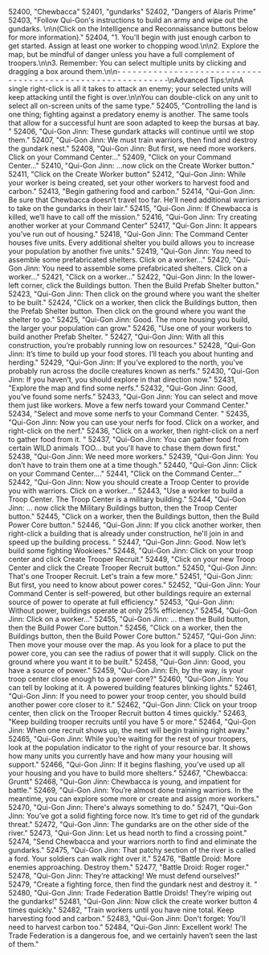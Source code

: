 ﻿52400, "Chewbacca"
52401, "gundarks"
52402, "Dangers of Alaris Prime"
52403, "Follow Qui-Gon's instructions to build an army and wipe out the gundarks. \n\n(Click on the Intelligence and Reconnaissance buttons below for more information)."
52404, "1. You'll begin with just enough carbon to get started.  Assign at least one worker to chopping wood.\n\n2. Explore the map, but be mindful of danger unless you have a full complement of troopers.\n\n3. Remember: You can select multiple units by clicking and dragging a box around them.\n\n- - - - - - - - - - - - - - - - - - - - - - - - - - - - - - - - - - - - - - - - - - - - - - - - - - - - - - - - - - -\nAdvanced Tips:\n\nA single right-click is all it takes to attack an enemy; your selected units will keep attacking until the fight is over.\n\nYou can double-click on any unit to select all on-screen units of the same type."
52405, "Controlling the land  is one thing;  fighting against a predatory enemy is another.   The same tools that allow for a successful hunt are soon adapted to keep the bursas at bay.  "
52406, "Qui-Gon Jinn: These gundark attacks will continue until we stop them."
52407, "Qui-Gon Jinn: We must train warriors, then find and destroy the gundark nest."
52408, "Qui-Gon Jinn: But first, we need more workers.  Click on your Command Center..."
52409, "Click on your Command Center..."
52410, "Qui-Gon Jinn: ...now click on the Create Worker button."
52411, "Click on the Create Worker button"
52412, "Qui-Gon Jinn: While your worker is being created, set your other workers to harvest food and carbon."
52413, "Begin gathering food and carbon."
52414, "Qui-Gon Jinn: Be sure that Chewbacca doesn’t travel too far. He’ll need additional warriors to take on the gundarks in their lair."
52415, "Qui-Gon Jinn: If Chewbacca is killed, we’ll have to call off the mission."
52416, "Qui-Gon Jinn: Try creating another worker at your Command Center"
52417, "Qui-Gon Jinn: It appears you’ve run out of housing."
52418, "Qui-Gon Jinn: The Command Center houses five units. Every additional shelter you build allows you to increase your population by another five units."
52419, "Qui-Gon Jinn: You need to assemble some prefabricated shelters.  Click on a worker..."
52420, "Qui-Gon Jinn: You need to assemble some prefabricated shelters.  Click on a worker..."
52421, "Click on a worker..."
52422, "Qui-Gon Jinn: In the lower-left corner, click the Buildings button.  Then the Build Prefab Shelter button."
52423, "Qui-Gon Jinn: Then click on the ground where you want the shelter to be built."
52424, "Click on a worker, then click the Buildings button, then the Prefab Shelter button.  Then click on the ground where you want the shelter to go."
52425, "Qui-Gon Jinn: Good.  The more housing you build, the larger your population can grow."
52426, "Use one of your workers to build another Prefab Shelter. "
52427, "Qui-Gon Jinn: With all this construction, you’re probably running low on resources."
52428, "Qui-Gon Jinn: It’s time to build up your food stores.  I’ll teach you about hunting and herding."
52429, "Qui-Gon Jinn: If you’ve explored to the north, you’ve probably run across the docile creatures known as nerfs."
52430, "Qui-Gon Jinn: If you haven’t, you should explore in that direction now."
52431, "Explore the map and  find some nerfs."
52432, "Qui-Gon Jinn: Good, you’ve found some nerfs."
52433, "Qui-Gon Jinn: You can select and move them just like workers.  Move a few nerfs toward your Command Center."
52434, "Select and move some nerfs to your Command Center.  "
52435, "Qui-Gon Jinn: Now you can use your nerfs for food.  Click on a worker, and right-click on the nerf."
52436, "Click on a worker, then right-click on a nerf to gather food from it. "
52437, "Qui-Gon Jinn: You can gather food from certain WILD animals TOO... but you'll have to chase them down first."
52438, "Qui-Gon Jinn: We need more workers."
52439, "Qui-Gon Jinn: You don’t have to train them one at a time though."
52440, "Qui-Gon Jinn: Click on your Command Center...."
52441, "Click on the Command Center..."
52442, "Qui-Gon Jinn: Now you should create a Troop Center to provide you with warriors.  Click on a worker..."
52443, "Use a worker to build a Troop Center.  The Troop Center is a military building."
52444, "Qui-Gon Jinn: ... now click the Military Buildings button, then the Troop Center button."
52445, "Click on a worker, then the Buildings button, then the Build Power Core button."
52446, "Qui-Gon Jinn: If you click another worker, then right-click a building that is already under construction, he'll join in and speed up the building process. "
52447, "Qui-Gon Jinn: Good.  Now let’s build some fighting Wookiees."
52448, "Qui-Gon Jinn: Click on your troop center and click Create Trooper Recruit."
52449, "Click on your new Troop Center and click the Create Trooper Recruit button."
52450, "Qui-Gon Jinn: That's one Trooper Recruit. Let's train a few more."
52451, "Qui-Gon Jinn: But first, you need to know about power cores."
52452, "Qui-Gon Jinn: Your Command Center is self-powered, but other buildings require an external source of power to operate at full efficiency."
52453, "Qui-Gon Jinn: Without power, buildings operate at only 25% efficiency."
52454, "Qui-Gon Jinn: Click on a worker..."
52455, "Qui-Gon Jinn: ... then the Build button, then the Build Power Core button."
52456, "Click on a worker, then the Buildings button, then the Build Power Core button."
52457, "Qui-Gon Jinn: Then move your mouse over the map.  As you look for a place to put the power core, you can see the radius of power that it will supply.  Click on the ground where you want it to be built."
52458, "Qui-Gon Jinn: Good, you have a source of power."
52459, "Qui-Gon Jinn: Eh, by the way, is your troop center close enough to a power core?"
52460, "Qui-Gon Jinn: You can tell by looking at it.  A powered building features blinking lights."
52461, "Qui-Gon Jinn: If you need to power your troop center, you should build another power core closer to it."
52462, "Qui-Gon Jinn: Click on your troop center, then click on the Trooper Recruit button 4 times quickly."
52463, "Keep building trooper recruits until you have 5 or more."
52464, "Qui-Gon Jinn: When one recruit shows up, the next will begin training right away."
52465, "Qui-Gon Jinn: While you’re waiting for the rest of your troopers, look at the population indicator to the right of your resource bar. It shows how many units you currently have and how many your housing will support."
52466, "Qui-Gon Jinn: If it begins flashing, you’ve used up all your housing and you have to build more shelters."
52467, "Chewbacca:  Gruntt"
52468, "Qui-Gon Jinn: Chewbacca is young, and impatient for battle."
52469, "Qui-Gon Jinn: You’re almost done training warriors.  In the meantime, you can explore some more or create and assign more workers."
52470, "Qui-Gon Jinn: There's always something to do."
52471, "Qui-Gon Jinn: You’ve got a solid fighting force now.  It’s time to get rid of the gundark threat."
52472, "Qui-Gon Jinn: The gundarks are on the other side of the river."
52473, "Qui-Gon Jinn: Let us head north to find a crossing point."
52474, "Send Chewbacca and your warriors north to find and eliminate the gundarks."
52475, "Qui-Gon Jinn: That patchy section of the river is called a ford.  Your soldiers can walk right over it."
52476, "Battle Droid: More enemies approaching.  Destroy them."
52477, "Battle Droid: Roger roger."
52478, "Qui-Gon Jinn: They’re attacking!  We must defend ourselves!"
52479, "Create a fighting force, then find the gundark nest and destroy it. "
52480, "Qui-Gon Jinn: Trade Federation Battle Droids!  They’re wiping out the gundarks!"
52481, "Qui-Gon Jinn: Now click the create worker button 4 times quickly."
52482, "Train workers until you have nine total.  Keep harvesting food and carbon."
52483, "Qui-Gon Jinn: Don't forget: You'll need to harvest carbon too."
52484, "Qui-Gon Jinn: Excellent work!  The Trade Federation is a dangerous foe, and we certainly haven’t seen the last of them."
